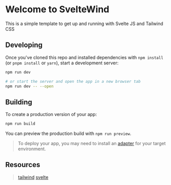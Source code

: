# Welcome to SvelteWind

This is a simple template to get up and running with Svelte JS and Tailwind CSS

## Developing

Once you've cloned this repo and installed dependencies with `npm install` (or `pnpm install` or `yarn`), start a development server:

```bash
npm run dev

# or start the server and open the app in a new browser tab
npm run dev -- --open
```

## Building

To create a production version of your app:

```bash
npm run build
```

You can preview the production build with `npm run preview`.

> To deploy your app, you may need to install an [adapter](https://kit.svelte.dev/docs/adapters) for your target environment.

## Resources

> [tailwind](https://tailwindcss.com)
> [svelte](https://svelte.dev)
